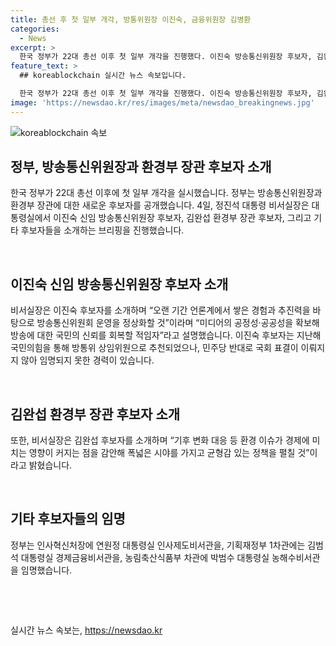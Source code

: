 ```yaml
---
title: 총선 후 첫 일부 개각, 방통위원장 이진숙, 금융위원장 김병환
categories:
  - News
excerpt: >
  한국 정부가 22대 총선 이후 첫 일부 개각을 진행했다. 이진숙 방송통신위원장 후보자, 김완섭 환경부 장관 후보자, 김병환 금융위원장 후보자 등을 소개하며, 각 후보자의 역량을 강조했다. 정부는 다른 인사에도 변화를 주목했는데, 이는 기존 인력의 강점을 살려 전략적으로 인재를 배치한 결과로 해석된다. 이번 개각으로 기대와 관심이 높아지고 있다.
feature_text: >
  ## koreablockchain 실시간 뉴스 속보입니다.

  한국 정부가 22대 총선 이후 첫 일부 개각을 진행했다. 이진숙 방송통신위원장 후보자, 김완섭 환경부 장관 후보자, 김병환 금융위원장 후보자 등을 소개하며, 각 후보자의 역량을 강조했다. 정부는 다른 인사에도 변화를 주목했는데, 이는 기존 인력의 강점을 살려 전략적으로 인재를 배치한 결과로 해석된다. 이번 개각으로 기대와 관심이 높아지고 있다.
image: 'https://newsdao.kr/res/images/meta/newsdao_breakingnews.jpg'
---
```


<p><img src="https://newsdao.kr/res/images/meta/newsdao_breakingnews.jpg" alt="koreablockchain 속보" /></p>

<h2 data-ke-size="size26">정부, 방송통신위원장과 환경부 장관 후보자 소개</h2>

<p>한국 정부가 22대 총선 이후에 첫 일부 개각을 실시했습니다. 정부는 방송통신위원장과 환경부 장관에 대한 새로운 후보자를 공개했습니다. 4일, 정진석 대통령 비서실장은 대통령실에서 이진숙 신임 방송통신위원장 후보자, 김완섭 환경부 장관 후보자, 그리고 기타 후보자들을 소개하는 브리핑을 진행했습니다.</p>

<p data-ke-size="size16">&nbsp;</p>

<h2 data-ke-size="size24">이진숙 신임 방송통신위원장 후보자 소개</h2>

<p>비서실장은 이진숙 후보자를 소개하며 “오랜 기간 언론계에서 쌓은 경험과 추진력을 바탕으로 방송통신위원회 운영을 정상화할 것”이라며 “미디어의 공정성·공공성을 확보해 방송에 대한 국민의 신뢰를 회복할 적임자”라고 설명했습니다. 이진숙 후보자는 지난해 국민의힘을 통해 방통위 상임위원으로 추천되었으나, 민주당 반대로 국회 표결이 이뤄지지 않아 임명되지 못한 경력이 있습니다.</p>

<p data-ke-size="size16">&nbsp;</p>

<h2 data-ke-size="size24">김완섭 환경부 장관 후보자 소개</h2>

<p>또한, 비서실장은 김완섭 후보자를 소개하며 “기후 변화 대응 등 환경 이슈가 경제에 미치는 영향이 커지는 점을 감안해 폭넓은 시야를 가지고 균형감 있는 정책을 펼칠 것”이라고 밝혔습니다.</p>

<p data-ke-size="size16">&nbsp;</p>

<h2 data-ke-size="size24">기타 후보자들의 임명</h2>

<p>정부는 인사혁신처장에 연원정 대통령실 인사제도비서관을, 기획재정부 1차관에는 김범석 대통령실 경제금융비서관을, 농림축산식품부 차관에 박범수 대통령실 농해수비서관을 임명했습니다.</p>

<p data-ke-size="size16">&nbsp;</p>

<p data-ke-size="size16">&nbsp;</p>
실시간 뉴스 속보는, <a href="https://newsdao.kr" rel="dofollow">https://newsdao.kr</a>


